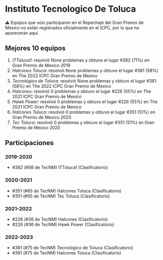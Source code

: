 # Instituto Tecnologico De Toluca

:warning: Equipos que solo participaron en el Repechaje del Gran Premio de México no están registrados oficialmente en el ICPC, por lo que no aparecerán aquí.

## Mejores 10 equipos

1. _ITToluca1_: resolvió None problemas y obtuvo el lugar #382 (71%) en Gran Premio de Mexico 2019
1. _Halcones Toluca_: resolvió None problemas y obtuvo el lugar #381 (58%) en The 2022 ICPC Gran Premio de Mexico
1. _Tecnológico de Toluca_: resolvió None problemas y obtuvo el lugar #381 (58%) en The 2022 ICPC Gran Premio de Mexico
1. _Halcones_: resolvió 0 problemas y obtuvo el lugar #226 (55%) en The 2021 ICPC Gran Premio de Mexico
1. _Hawk Power_: resolvió 0 problemas y obtuvo el lugar #226 (55%) en The 2021 ICPC Gran Premio de Mexico
1. _Halcones Toluca_: resolvió 0 problemas y obtuvo el lugar #351 (51%) en Gran Premio de Mexico 2020
1. _Tec Toluca_: resolvió 0 problemas y obtuvo el lugar #351 (51%) en Gran Premio de Mexico 2020

## Participaciones

### 2019-2020

- #382 (#98 de TecNM) ITToluca1 (Clasificatorio)

### 2020-2021

- #351 (#65 de TecNM) Halcones Toluca (Clasificatorio)
- #351 (#65 de TecNM) Tec Toluca (Clasificatorio)

### 2021-2022

- #226 (#36 de TecNM) Halcones (Clasificatorio)
- #226 (#36 de TecNM) Hawk Power (Clasificatorio)

### 2022-2023

- #381 (#75 de TecNM) Tecnológico de Toluca (Clasificatorio)
- #381 (#75 de TecNM) Halcones Toluca (Clasificatorio)



